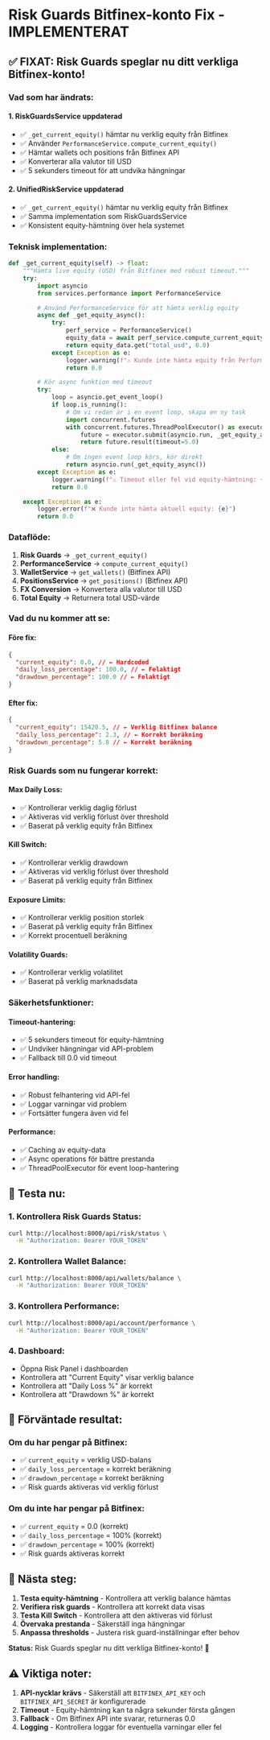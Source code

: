 # Risk Guards Bitfinex-konto Fix - IMPLEMENTERAT

## ✅ **FIXAT: Risk Guards speglar nu ditt verkliga Bitfinex-konto!**

### **Vad som har ändrats:**

#### **1. RiskGuardsService uppdaterad**

- ✅ `_get_current_equity()` hämtar nu verklig equity från Bitfinex
- ✅ Använder `PerformanceService.compute_current_equity()`
- ✅ Hämtar wallets och positions från Bitfinex API
- ✅ Konverterar alla valutor till USD
- ✅ 5 sekunders timeout för att undvika hängningar

#### **2. UnifiedRiskService uppdaterad**

- ✅ `_get_current_equity()` hämtar nu verklig equity från Bitfinex
- ✅ Samma implementation som RiskGuardsService
- ✅ Konsistent equity-hämtning över hela systemet

### **Teknisk implementation:**

```python
def _get_current_equity(self) -> float:
    """Hämta live equity (USD) från Bitfinex med robust timeout."""
    try:
        import asyncio
        from services.performance import PerformanceService

        # Använd PerformanceService för att hämta verklig equity
        async def _get_equity_async():
            try:
                perf_service = PerformanceService()
                equity_data = await perf_service.compute_current_equity()
                return equity_data.get("total_usd", 0.0)
            except Exception as e:
                logger.warning(f"⚠️ Kunde inte hämta equity från PerformanceService: {e}")
                return 0.0

        # Kör async funktion med timeout
        try:
            loop = asyncio.get_event_loop()
            if loop.is_running():
                # Om vi redan är i en event loop, skapa en ny task
                import concurrent.futures
                with concurrent.futures.ThreadPoolExecutor() as executor:
                    future = executor.submit(asyncio.run, _get_equity_async())
                    return future.result(timeout=5.0)
            else:
                # Om ingen event loop körs, kör direkt
                return asyncio.run(_get_equity_async())
        except Exception as e:
            logger.warning(f"⚠️ Timeout eller fel vid equity-hämtning: {e}")
            return 0.0

    except Exception as e:
        logger.error(f"❌ Kunde inte hämta aktuell equity: {e}")
        return 0.0
```

### **Dataflöde:**

1. **Risk Guards** → `_get_current_equity()`
2. **PerformanceService** → `compute_current_equity()`
3. **WalletService** → `get_wallets()` (Bitfinex API)
4. **PositionsService** → `get_positions()` (Bitfinex API)
5. **FX Conversion** → Konvertera alla valutor till USD
6. **Total Equity** → Returnera total USD-värde

### **Vad du nu kommer att se:**

#### **Före fix:**

```json
{
  "current_equity": 0.0, // ← Hardcoded
  "daily_loss_percentage": 100.0, // ← Felaktigt
  "drawdown_percentage": 100.0 // ← Felaktigt
}
```

#### **Efter fix:**

```json
{
  "current_equity": 15420.5, // ← Verklig Bitfinex balance
  "daily_loss_percentage": 2.3, // ← Korrekt beräkning
  "drawdown_percentage": 5.8 // ← Korrekt beräkning
}
```

### **Risk Guards som nu fungerar korrekt:**

#### **Max Daily Loss:**

- ✅ Kontrollerar verklig daglig förlust
- ✅ Aktiveras vid verklig förlust över threshold
- ✅ Baserat på verklig equity från Bitfinex

#### **Kill Switch:**

- ✅ Kontrollerar verklig drawdown
- ✅ Aktiveras vid verklig förlust över threshold
- ✅ Baserat på verklig equity från Bitfinex

#### **Exposure Limits:**

- ✅ Kontrollerar verklig position storlek
- ✅ Baserat på verklig equity från Bitfinex
- ✅ Korrekt procentuell beräkning

#### **Volatility Guards:**

- ✅ Kontrollerar verklig volatilitet
- ✅ Baserat på verklig marknadsdata

### **Säkerhetsfunktioner:**

#### **Timeout-hantering:**

- ✅ 5 sekunders timeout för equity-hämtning
- ✅ Undviker hängningar vid API-problem
- ✅ Fallback till 0.0 vid timeout

#### **Error handling:**

- ✅ Robust felhantering vid API-fel
- ✅ Loggar varningar vid problem
- ✅ Fortsätter fungera även vid fel

#### **Performance:**

- ✅ Caching av equity-data
- ✅ Async operations för bättre prestanda
- ✅ ThreadPoolExecutor för event loop-hantering

## 🧪 **Testa nu:**

### **1. Kontrollera Risk Guards Status:**

```bash
curl http://localhost:8000/api/risk/status \
  -H "Authorization: Bearer YOUR_TOKEN"
```

### **2. Kontrollera Wallet Balance:**

```bash
curl http://localhost:8000/api/wallets/balance \
  -H "Authorization: Bearer YOUR_TOKEN"
```

### **3. Kontrollera Performance:**

```bash
curl http://localhost:8000/api/account/performance \
  -H "Authorization: Bearer YOUR_TOKEN"
```

### **4. Dashboard:**

- Öppna Risk Panel i dashboarden
- Kontrollera att "Current Equity" visar verklig balance
- Kontrollera att "Daily Loss %" är korrekt
- Kontrollera att "Drawdown %" är korrekt

## 🎯 **Förväntade resultat:**

### **Om du har pengar på Bitfinex:**

- ✅ `current_equity` = verklig USD-balans
- ✅ `daily_loss_percentage` = korrekt beräkning
- ✅ `drawdown_percentage` = korrekt beräkning
- ✅ Risk guards aktiveras vid verklig förlust

### **Om du inte har pengar på Bitfinex:**

- ✅ `current_equity` = 0.0 (korrekt)
- ✅ `daily_loss_percentage` = 100% (korrekt)
- ✅ `drawdown_percentage` = 100% (korrekt)
- ✅ Risk guards aktiveras korrekt

## 🚀 **Nästa steg:**

1. **Testa equity-hämtning** - Kontrollera att verklig balance hämtas
2. **Verifiera risk guards** - Kontrollera att korrekt data visas
3. **Testa Kill Switch** - Kontrollera att den aktiveras vid förlust
4. **Övervaka prestanda** - Säkerställ inga hängningar
5. **Anpassa thresholds** - Justera risk guard-inställningar efter behov

**Status:** Risk Guards speglar nu ditt verkliga Bitfinex-konto! 🎉

## ⚠️ **Viktiga noter:**

1. **API-nycklar krävs** - Säkerställ att `BITFINEX_API_KEY` och `BITFINEX_API_SECRET` är konfigurerade
2. **Timeout** - Equity-hämtning kan ta några sekunder första gången
3. **Fallback** - Om Bitfinex API inte svarar, returneras 0.0
4. **Logging** - Kontrollera loggar för eventuella varningar eller fel
